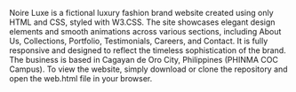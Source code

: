 Noire Luxe is a fictional luxury fashion brand website created using only HTML and CSS, styled with W3.CSS. The site showcases elegant design elements and smooth animations across various sections, including About Us, Collections, Portfolio, Testimonials, Careers, and Contact. It is fully responsive and designed to reflect the timeless sophistication of the brand. The business is based in Cagayan de Oro City, Philippines (PHINMA COC Campus). To view the website, simply download or clone the repository and open the web.html file in your browser.
